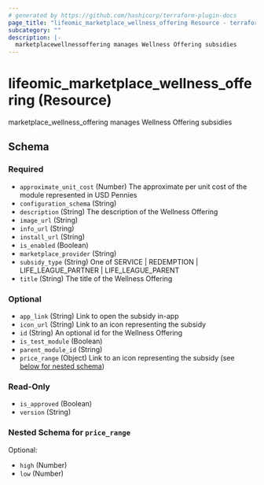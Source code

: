 ```yaml
---
# generated by https://github.com/hashicorp/terraform-plugin-docs
page_title: "lifeomic_marketplace_wellness_offering Resource - terraform-provider-lifeomic"
subcategory: ""
description: |-
  marketplacewellnessoffering manages Wellness Offering subsidies
---
```


# lifeomic_marketplace_wellness_offering (Resource)

marketplace_wellness_offering manages Wellness Offering subsidies



<!-- schema generated by tfplugindocs -->
## Schema

### Required

- `approximate_unit_cost` (Number) The approximate per unit cost of the module represented in USD Pennies
- `configuration_schema` (String)
- `description` (String) The description of the Wellness Offering
- `image_url` (String)
- `info_url` (String)
- `install_url` (String)
- `is_enabled` (Boolean)
- `marketplace_provider` (String)
- `subsidy_type` (String) One of SERVICE | REDEMPTION | LIFE_LEAGUE_PARTNER | LIFE_LEAGUE_PARENT
- `title` (String) The title of the Wellness Offering

### Optional

- `app_link` (String) Link to open the subsidy in-app
- `icon_url` (String) Link to an icon representing the subsidy
- `id` (String) An optional id for the Wellness Offering
- `is_test_module` (Boolean)
- `parent_module_id` (String)
- `price_range` (Object) Link to an icon representing the subsidy (see [below for nested schema](#nestedatt--price_range))

### Read-Only

- `is_approved` (Boolean)
- `version` (String)

<a id="nestedatt--price_range"></a>
### Nested Schema for `price_range`

Optional:

- `high` (Number)
- `low` (Number)


